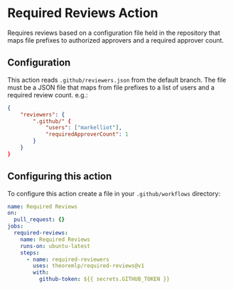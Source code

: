 # Required Reviews Action

Requires reviews based on a configuration file held in the repository that maps file prefixes to authorized approvers and a required approver count.

## Configuration

This action reads `.github/reviewers.json` from the default branch. The file must be a JSON file that maps from file prefixes
to a list of users and a required review count. e.g.:

```json
{
    "reviewers": {
        ".github/" {
            "users": ["markelliot"],
            "requiredApproverCount": 1
        }
    }
}
```

## Configuring this action

To configure this action create a file in your `.github/workflows` directory:

```yaml
name: Required Reviews
on:
  pull_request: {}
jobs:
  required-reviews:
    name: Required Reviews
    runs-on: ubuntu-latest
    steps:
      - name: required-reviewers
        uses: theoremlp/required-reviews@v1
        with:
          github-token: ${{ secrets.GITHUB_TOKEN }}
```
